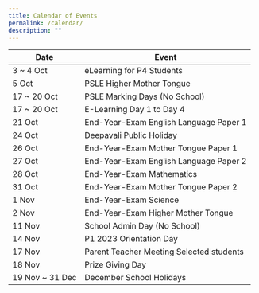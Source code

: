 ```yaml
---
title: Calendar of Events
permalink: /calendar/
description: ""
---
```

| Date | Event |
| -------- | -------- |
| 3 ~ 4 Oct | eLearning for P4 Students |
| 5 Oct | PSLE Higher Mother Tongue |
| 17 ~ 20 Oct | PSLE Marking Days (No School) |
| 17 ~ 20 Oct | E-Learning Day 1 to Day 4 |
| 21 Oct | End-Year-Exam English Language Paper 1 |
| 24 Oct | Deepavali Public Holiday |
| 26 Oct | End-Year-Exam Mother Tongue Paper 1 |
| 27 Oct | End-Year-Exam English Language Paper 2 |
| 28 Oct | End-Year-Exam Mathematics |
| 31 Oct | End-Year-Exam Mother Tongue Paper 2 |
| 1 Nov | End-Year-Exam Science |
| 2 Nov | End-Year-Exam Higher Mother Tongue |
| 11 Nov | School Admin Day (No School) |
| 14 Nov | P1 2023 Orientation Day |
| 17 Nov | Parent Teacher Meeting Selected students |
| 18 Nov | Prize Giving Day |
| 19 Nov ~ 31 Dec | December School Holidays |